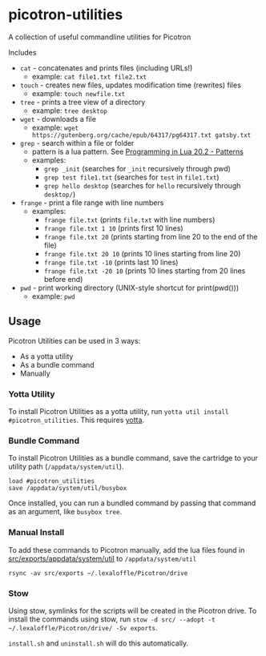 # picotron-utilities

A collection of useful commandline utilities for Picotron

Includes

* `cat` - concatenates and prints files (including URLs!)
    * example: `cat file1.txt file2.txt`
* `touch` - creates new files, updates modification time (rewrites) files
    * example: `touch newfile.txt`
* `tree` - prints a tree view of a directory
    * example: `tree desktop`
* `wget` - downloads a file
    * example: `wget https://gutenberg.org/cache/epub/64317/pg64317.txt gatsby.txt`
* `grep` - search within a file or folder
    * pattern is a lua pattern. See [Programming in Lua 20.2 - Patterns](https://www.lua.org/pil/20.2.html)
    * examples:
        * `grep _init` (searches for `_init` recursively through pwd)
        * `grep test file1.txt` (searches for `test` in `file1.txt`)
        * `grep hello desktop` (searches for `hello` recursively through `desktop/`)
* `frange` - print a file range with line numbers
    * examples:
        * `frange file.txt` (prints `file.txt` with line numbers)
        * `frange file.txt 1 10` (prints first 10 lines)
        * `frange file.txt 20` (prints starting from line 20 to the end of the file)
        * `frange file.txt 20 10` (prints 10 lines starting from line 20)
        * `frange file.txt -10` (prints last 10 lines)
        * `frange file.txt -20 10` (prints 10 lines starting from 20 lines before end)
* `pwd` - print working directory (UNIX-style shortcut for print(pwd()))
    * example: `pwd`

## Usage

Picotron Utilities can be used in 3 ways:
* As a yotta utility
* As a bundle command
* Manually

### Yotta Utility

To install Picotron Utilities as a yotta utility, run `yotta util install #picotron_utilities`. This requires [yotta](https://www.lexaloffle.com/bbs/?tid=140833).

### Bundle Command

To install Picotron Utilities as a bundle command, save the cartridge to your utility path (`/appdata/system/util`).

```
load #picotron_utilities
save /appdata/system/util/busybox
```

Once installed, you can run a bundled command by passing that command as an argument, like `busybox tree`.

### Manual Install

To add these commands to Picotron manually, add the lua files found in [src/exports/appdata/system/util](https://github.com/Rayquaza01/picotron-utilities/tree/main/src/exports/appdata/system/util) to `/appdata/system/util`

`rsync -av src/exports ~/.lexaloffle/Picotron/drive`

### Stow

Using stow, symlinks for the scripts will be created in the Picotron drive. To install the commands using stow, run `stow -d src/ --adopt -t ~/.lexaloffle/Picotron/drive/ -Sv exports`.

`install.sh` and `uninstall.sh` will do this automatically. 

